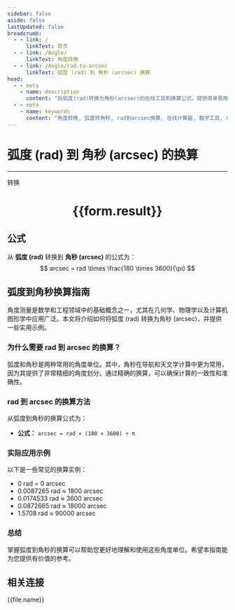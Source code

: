 ```yaml
---
sidebar: false
aside: false
lastUpdated: false
breadcrumb:
  - - link: /
      linkText: 首页
  - - link: /Angle/
      linkText: 角度转换
  - - link: /Angle/rad-to-arcsec
      linkText: 弧度 (rad) 到 角秒 (arcsec) 换算
head:
  - - meta
    - name: description
      content: "将弧度(rad)转换为角秒(arcsec)的在线工具和换算公式。提供简单易用的角度单位转换计算器。"
  - - meta
    - name: keywords
      content: "角度转换, 弧度转角秒, rad到arcsec换算, 在线计算器, 数学工具, 单位转换"
---
```

# 弧度 (rad) 到 角秒 (arcsec) 的换算
---
<script setup>
import { onMounted, reactive, inject, ref } from 'vue'
import { NButton, NForm, NFormItem, NInput, NInputNumber, NSelect, NCard, useMessage,NGrid ,NGi } from 'naive-ui'
import { defineClientComponent } from 'vitepress'
import { Angle } from '../../files';
const convert = inject('convert')

const form = reactive({
  number: null,
  result: '',
})

const convertHandler = () => {
  if (form.number !== null && !isNaN(form.number)) {
    const convertedValue = parseFloat(form.number) * 180 * 3600 / Math.PI
    form.result = `${form.number}rad = ${convertedValue.toFixed(4)}arcsec`
  } else {
    form.result = '请输入有效的数值。'
  }
}
</script>

<n-form size="large" :model="form">
  <n-form-item label="弧度 (rad)">
    <n-input-number v-model:value="form.number" placeholder="输入弧度" style="width: 100%" />
  </n-form-item>
  <n-form-item>
    <n-button type="primary" @click="convertHandler" block>转换</n-button>
  </n-form-item>
</n-form>

<n-card  embedded :bordered="false" hoverable>
  <div  style="text-align:center">
    <h1>{{form.result}}</h1>
  </div>
</n-card>

## 公式

从 **弧度 (rad)** 转换到 **角秒 (arcsec)** 的公式为：
$$ arcsec = rad \times \frac{180 \times 3600}{\pi} $$

## 弧度到角秒换算指南

角度测量是数学和工程领域中的基础概念之一，尤其在几何学、物理学以及计算机图形学中应用广泛。本文将介绍如何将弧度 (rad) 转换为角秒 (arcsec)，并提供一些实用示例。

### 为什么需要 rad 到 arcsec 的换算？

弧度和角秒是两种常用的角度单位。其中，角秒在导航和天文学计算中更为常用，因为其提供了非常精细的角度划分。通过精确的换算，可以确保计算的一致性和准确性。

### rad 到 arcsec 的换算方法

从弧度到角秒的换算公式为：

- **公式：** `arcsec = rad × (180 × 3600) ÷ π`

### 实际应用示例

以下是一些常见的换算实例：

- 0 rad = 0 arcsec
- 0.0087265 rad ≈ 1800 arcsec
- 0.0174533 rad ≈ 3600 arcsec
- 0.0872665 rad ≈ 18000 arcsec
- 1.5708 rad ≈ 90000 arcsec

### 总结

掌握弧度到角秒的换算可以帮助您更好地理解和使用这些角度单位。希望本指南能为您提供有价值的参考。

## 相关连接
<n-grid x-gap="12" :cols="3">
  <n-gi v-for="(file, index) in Angle" :key="index">
    <n-button
      text
      tag="a"
      :href="file.path"
      type="primary"
    >
      {{file.name}}
    </n-button>
  </n-gi>
</n-grid>
